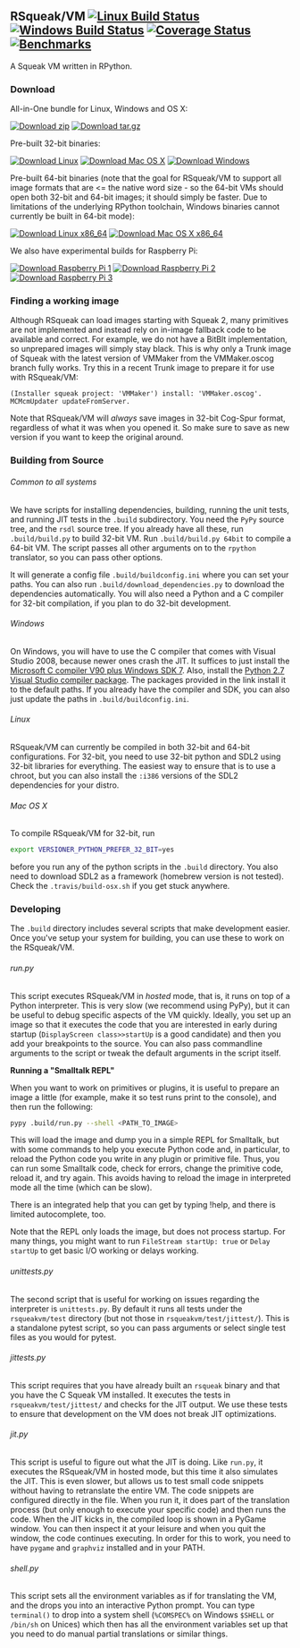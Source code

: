 ## RSqueak/VM [![Linux Build Status](https://travis-ci.org/HPI-SWA-Lab/RSqueak.svg?branch=master)](https://travis-ci.org/HPI-SWA-Lab/RSqueak) [![Windows Build Status](https://ci.appveyor.com/api/projects/status/e37a79tt5irr7sx1/branch/master?svg=true)](https://ci.appveyor.com/project/timfel/rsqueak) [![Coverage Status](https://coveralls.io/repos/github/HPI-SWA-Lab/RSqueak/badge.svg?branch=master)](https://coveralls.io/github/HPI-SWA-Lab/RSqueak?branch=master) [![Benchmarks](https://img.shields.io/badge/benchmarks-open-yellowgreen.svg)](http://speed.squeak.org/)

A Squeak VM written in RPython.

### Download

All-in-One bundle for Linux, Windows and OS X:

[![Download zip](https://img.shields.io/badge/Download-zip-blue.svg)](https://www.hpi.uni-potsdam.de/hirschfeld/artefacts/rsqueak/bundle/RSqueak.zip) [![Download tar.gz](https://img.shields.io/badge/Download-tar.gz-blue.svg)](https://www.hpi.uni-potsdam.de/hirschfeld/artefacts/rsqueak/bundle/RSqueak.tar.gz)

Pre-built 32-bit binaries:

[![Download Linux](https://img.shields.io/badge/Download-Linux-blue.svg)](https://www.hpi.uni-potsdam.de/hirschfeld/artefacts/rsqueak/rsqueak-linux-latest) [![Download Mac OS X](https://img.shields.io/badge/Download-Mac_OS_X-blue.svg)](https://www.hpi.uni-potsdam.de/hirschfeld/artefacts/rsqueak/rsqueak-darwin-latest) [![Download Windows](https://img.shields.io/badge/Download-Windows-blue.svg)](https://www.hpi.uni-potsdam.de/hirschfeld/artefacts/rsqueak/rsqueak-win32-latest.exe)

Pre-built 64-bit binaries (note that the goal for RSqueak/VM to support all
image formats that are <= the native word size - so the 64-bit VMs should open
both 32-bit and 64-bit images; it should simply be faster. Due to limitations of
the underlying RPython toolchain, Windows binaries cannot currently be built in
64-bit mode):

[![Download Linux x86_64](https://img.shields.io/badge/Download-Linux_x86__64-blue.svg)](https://www.hpi.uni-potsdam.de/hirschfeld/artefacts/rsqueak/rsqueak-linux-x86_64-latest) [![Download Mac OS X x86_64](https://img.shields.io/badge/Download-Mac%20OS%20X%20x86__64-blue.svg)](https://www.hpi.uni-potsdam.de/hirschfeld/artefacts/rsqueak/rsqueak-darwin-x86_64-latest)

We also have experimental builds for Raspberry Pi:

[![Download Raspberry Pi 1](https://img.shields.io/badge/Download-Raspberry_Pi_1-blue.svg)](https://www.hpi.uni-potsdam.de/hirschfeld/artefacts/rsqueak/rsqueak-linux-armv6raspbian-latest) [![Download Raspberry Pi 2](https://img.shields.io/badge/Download-Raspberry_Pi_2-blue.svg)](https://www.hpi.uni-potsdam.de/hirschfeld/artefacts/rsqueak/rsqueak-linux-armv7-araspbian-latest) [![Download Raspberry Pi 3](https://img.shields.io/badge/Download-Raspberry_Pi_3-blue.svg)](https://www.hpi.uni-potsdam.de/hirschfeld/artefacts/rsqueak/rsqueak-linux-armv8-araspbian-latest)

### Finding a working image

Although RSqueak can load images starting with Squeak 2, many primitives are not
implemented and instead rely on in-image fallback code to be available and
correct. For example, we do not have a BitBlt implementation, so unprepared
images will simply stay black. This is why only a Trunk image of Squeak with the
latest version of VMMaker from the VMMaker.oscog branch fully works. Try this in
a recent Trunk image to prepare it for use with RSqueak/VM:

```Smalltalk
(Installer squeak project: 'VMMaker') install: 'VMMaker.oscog'.
MCMcmUpdater updateFromServer.
```

Note that RSqueak/VM will *always* save images in 32-bit Cog-Spur format,
regardless of what it was when you opened it. So make sure to save as new
version if you want to keep the original around.

### Building from Source

###### Common to all systems

We have scripts for installing dependencies, building, running the unit tests,
and running JIT tests in the `.build` subdirectory. You need the `PyPy` source
tree, and the `rsdl` source tree. If you already have all these, run
`.build/build.py` to build 32-bit VM. Run `.build/build.py 64bit` to compile a
64-bit VM. The script passes all other arguments on to the `rpython` translator,
so you can pass other options.

It will generate a config file `.build/buildconfig.ini` where you can set your
paths. You can also run `.build/download_dependencies.py` to download the
dependencies automatically. You will also need a Python and a C compiler for
32-bit compilation, if you plan to do 32-bit development.

###### Windows

On Windows, you will have to use the C compiler that comes with Visual Studio
2008, because newer ones crash the JIT. It suffices to just install the
[Microsoft C compiler V90 plus Windows SDK 7](https://github.com/HPI-SWA-Lab/RSqueak/releases/download/Dependencies/vc_stdx86.zip).
Also, install the [Python 2.7 Visual Studio compiler package](aka.ms/vcpython27).
The
packages provided in the link install it to the default paths. If you already
have the compiler and SDK, you can also just update the paths in
`.build/buildconfig.ini`.

###### Linux

RSqueak/VM can currently be compiled in both 32-bit and 64-bit
configurations. For 32-bit, you need to use 32-bit python and SDL2 using 32-bit
libraries for everything. The easiest way to ensure that is to use a chroot, but
you can also install the `:i386` versions of the SDL2 dependencies for your
distro.

###### Mac OS X

To compile RSqueak/VM for 32-bit, run

```bash
export VERSIONER_PYTHON_PREFER_32_BIT=yes
```

before you run any of the python scripts in the `.build` directory. You also
need to download SDL2 as a framework (homebrew version is not tested). Check
the `.travis/build-osx.sh` if you get stuck anywhere.

### Developing

The `.build` directory includes several scripts that make development
easier. Once you've setup your system for building, you can use these
to work on the RSqueak/VM.

###### run.py

This script executes RSqueak/VM in *hosted* mode, that is, it runs on
top of a Python interpreter. This is very slow (we recommend using PyPy),
but it can be useful to debug specific aspects of the VM quickly. Ideally,
you set up an image so that it executes the code that you are interested in
early during startup (`DisplayScreen class>>startUp` is a good candidate)
and then you add your breakpoints to the source. You can also pass commandline
arguments to the script or tweak the default arguments in the script itself.

__Running a "Smalltalk REPL"__

When you want to work on primitives or plugins, it is useful to prepare an image
a little (for example, make it so test runs print to the console), and then run
the following:

```bash
pypy .build/run.py --shell <PATH_TO_IMAGE>
```

This will load the image and dump you in a simple REPL for Smalltalk, but with
some commands to help you execute Python code and, in particular, to reload the
Python code you write in any plugin or primitive file. Thus, you can run some
Smalltalk code, check for errors, change the primitive code, reload it, and try
again. This avoids having to reload the image in interpreted mode all the time
(which can be slow).

There is an integrated help that you can get by typing !help, and there is
limited autocomplete, too.

Note that the REPL only loads the image, but does not process startup. For many
things, you might want to run `FileStream startUp: true` or `Delay startUp` to
get basic I/O working or delays working.

###### unittests.py

The second script that is useful for working on issues regarding the
interpreter is `unittests.py`. By default it runs all tests under the
`rsqueakvm/test` directory (but not those in `rsqueakvm/test/jittest/`). This
is a standalone pytest script, so you can pass arguments or select single
test files as you would for pytest.

###### jittests.py

This script requires that you have already built an `rsqueak` binary and
that you have the C Squeak VM installed. It executes the tests in
`rsqueakvm/test/jittest/` and checks for the JIT output. We use these tests to
ensure that development on the VM does not break JIT optimizations.

###### jit.py

This script is useful to figure out what the JIT is doing. Like `run.py`,
it executes the RSqueak/VM in hosted mode, but this time it also simulates
the JIT. This is even slower, but allows us to test small code snippets
without having to retranslate the entire VM. The code snippets are configured
directly in the file. When you run it, it does part of the translation process
(but only enough to execute your specific code) and then runs the code. When
the JIT kicks in, the compiled loop is shown in a PyGame window. You can then
inspect it at your leisure and when you quit the window, the code continues
executing. In order for this to work, you need to have `pygame` and `graphviz`
installed and in your PATH.

###### shell.py

This script sets all the environment variables as if for translating the VM,
and the drops you into an interactive Python prompt. You can type `terminal()`
to drop into a system shell (`%COMSPEC%` on Windows `$SHELL` or `/bin/sh` on
Unices) which then has all the environment variables set up that you need to
do manual partial translations or similar things.
